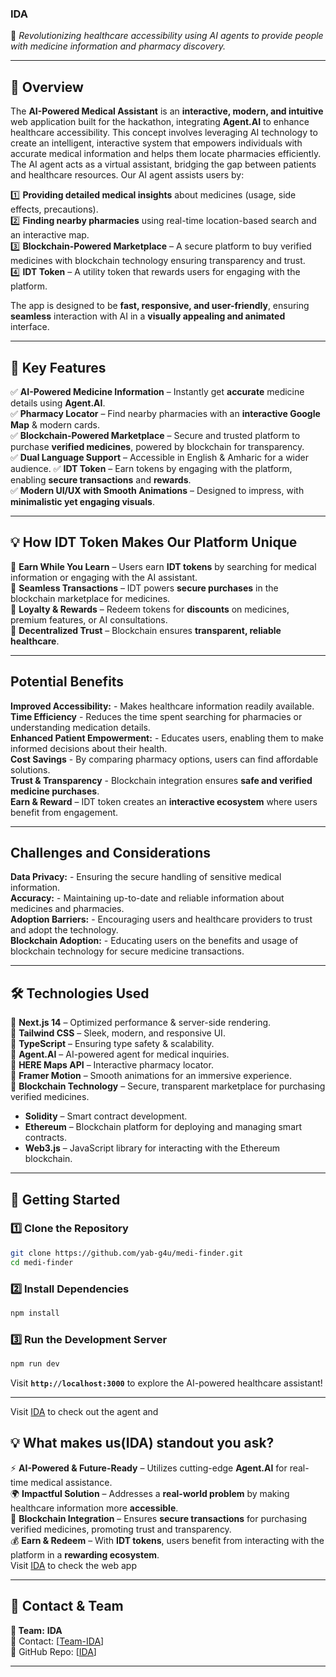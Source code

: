 
### **IDA**  
🚀 *Revolutionizing healthcare accessibility using AI agents to provide people with medicine information and pharmacy discovery.*  

---

## **🌟 Overview**  
The **AI-Powered Medical Assistant** is an **interactive, modern, and intuitive** web application built for the hackathon, integrating **Agent.AI** to enhance healthcare accessibility. This concept involves leveraging AI technology to create an intelligent, interactive system that empowers individuals with accurate medical information and helps them locate pharmacies efficiently. The AI agent acts as a virtual assistant, bridging the gap between patients and healthcare resources. Our AI agent assists users by:

1️⃣ **Providing detailed medical insights** about medicines (usage, side effects, precautions).  
2️⃣ **Finding nearby pharmacies** using real-time location-based search and an interactive map.  
3️⃣ **Blockchain-Powered Marketplace** – A secure platform to buy verified medicines with blockchain technology ensuring transparency and trust.  
4️⃣ **IDT Token** – A utility token that rewards users for engaging with the platform.

The app is designed to be **fast, responsive, and user-friendly**, ensuring **seamless** interaction with AI in a **visually appealing and animated** interface.  

---

## **🎯 Key Features**  
✅ **AI-Powered Medicine Information** – Instantly get **accurate** medicine details using **Agent.AI**.  
✅ **Pharmacy Locator** – Find nearby pharmacies with an **interactive Google Map** & modern cards.  
✅ **Blockchain-Powered Marketplace** – Secure and trusted platform to purchase **verified medicines**, powered by blockchain for transparency.  
✅ **Dual Language Support** – Accessible in English & Amharic for a wider audience.
✅ **IDT Token** – Earn tokens by engaging with the platform, enabling **secure transactions** and **rewards**.  
✅ **Modern UI/UX with Smooth Animations** – Designed to impress, with **minimalistic yet engaging visuals**.  

---

## **💡 How IDT Token Makes Our Platform Unique**  
🔹 **Earn While You Learn** – Users earn **IDT tokens** by searching for medical information or engaging with the AI assistant.  
🔹 **Seamless Transactions** – IDT powers **secure purchases** in the blockchain marketplace for medicines.  
🔹 **Loyalty & Rewards** – Redeem tokens for **discounts** on medicines, premium features, or AI consultations.  
🔹 **Decentralized Trust** – Blockchain ensures **transparent, reliable healthcare**.

---

## **Potential Benefits**  
**Improved Accessibility:** - Makes healthcare information readily available.  
**Time Efficiency** - Reduces the time spent searching for pharmacies or understanding medication details.  
**Enhanced Patient Empowerment:** - Educates users, enabling them to make informed decisions about their health.  
**Cost Savings** - By comparing pharmacy options, users can find affordable solutions.  
**Trust & Transparency** - Blockchain integration ensures **safe and verified medicine purchases**.  
**Earn & Reward** – IDT token creates an **interactive ecosystem** where users benefit from engagement.

---

## **Challenges and Considerations**  
**Data Privacy:** - Ensuring the secure handling of sensitive medical information.  
**Accuracy:** - Maintaining up-to-date and reliable information about medicines and pharmacies.  
**Adoption Barriers:** - Encouraging users and healthcare providers to trust and adopt the technology.  
**Blockchain Adoption:** - Educating users on the benefits and usage of blockchain technology for secure medicine transactions.

---

## **🛠️ Technologies Used**  
🔹 **Next.js 14** – Optimized performance & server-side rendering.  
🔹 **Tailwind CSS** – Sleek, modern, and responsive UI.  
🔹 **TypeScript** – Ensuring type safety & scalability.  
🔹 **Agent.AI** – AI-powered agent for medical inquiries.  
🔹 **HERE Maps API** – Interactive pharmacy locator.  
🔹 **Framer Motion** – Smooth animations for an immersive experience.  
🔹 **Blockchain Technology** – Secure, transparent marketplace for purchasing verified medicines.  
   - **Solidity** – Smart contract development.  
   - **Ethereum** – Blockchain platform for deploying and managing smart contracts.  
   - **Web3.js** – JavaScript library for interacting with the Ethereum blockchain.  
---

## **🚀 Getting Started**  
### **1️⃣ Clone the Repository**  
```bash
git clone https://github.com/yab-g4u/medi-finder.git
cd medi-finder
```

### **2️⃣ Install Dependencies**  
```bash
npm install
```

### **3️⃣ Run the Development Server**  
```bash
npm run dev
```
Visit **`http://localhost:3000`** to explore the AI-powered healthcare assistant!  

---

Visit [IDA](https://agent.ai/agent/IDA) to check out the agent and  
## **💡 What makes us(IDA) standout you ask?**  
⚡ **AI-Powered & Future-Ready** – Utilizes cutting-edge **Agent.AI** for real-time medical assistance.  
🌍 **Impactful Solution** – Addresses a **real-world problem** by making healthcare information more **accessible**.  
💎 **Blockchain Integration** – Ensures **secure transactions** for purchasing verified medicines, promoting trust and transparency.  
💰 **Earn & Redeem** – With **IDT tokens**, users benefit from interacting with the platform in a **rewarding ecosystem**.  
Visit [IDA](https://ida-test.vercel.app/) to check the web app  

---

## **📩 Contact & Team**  
**👥 Team:**  **IDA**  
📧 Contact:   [[Team-IDA](g4uforlife@gmail.com)]  
🔗 GitHub Repo: [[IDA](https://github.com/yab-g4u/IDA.git)]  

---
